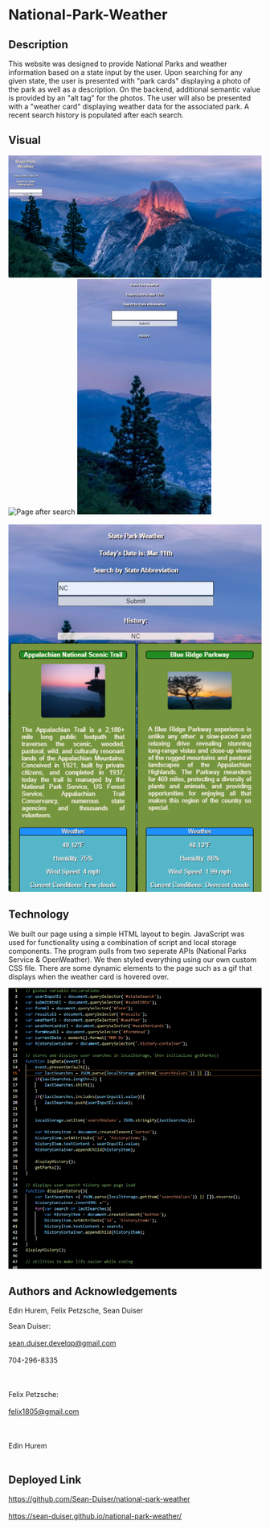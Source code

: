 # National-Park-Weather

## Description
This website was designed to provide National Parks and weather information based on a state input by the user. Upon searching for any given state, the user is presented with "park cards" displaying a photo of the park as well as a description. On the backend, additional semantic value is provided by an "alt tag" for the photos. The user will also be presented with a "weather card" displaying weather data for the associated park. A recent search history is populated after each search.

## Visual
![Page on load](assets/State%20Park%20Weather%20(on%20load).png)
![Page after search](assets/State%20Park%20Weather%20(after%20search).png)
![Mobile page on load](assets/Screenshot_20220311-103335_Chrome.jpg)
<br></br>
![Mobile page after search](assets/mobile%20screenshot.png)


## Technology
We built our page using a simple HTML layout to begin. JavaScript was used for functionality using a combination of script and local storage components. The program pulls from two seperate APIs (National Parks Service & OpenWeather). We then styled everything using our own custom CSS file. There are some dynamic elements to the page such as a gif that displays when the weather card is hovered over. 

<!-- adding screenshots of code when completed -->

![Code snippet](assets/Code%20snippet.png)

## Authors and Acknowledgements
Edin Hurem, Felix Petzsche, Sean Duiser

Sean Duiser:
<br></br>
sean.duiser.develop@gmail.com
<br></br>
704-296-8335
<br></br>
<br></br>
Felix Petzsche:
<br></br>
felix1805@gmail.com
<br></br>
<br></br>
Edin Hurem
<br></br>



## Deployed Link
https://github.com/Sean-Duiser/national-park-weather
<br></br>
https://sean-duiser.github.io/national-park-weather/
